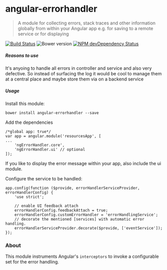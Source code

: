# angular-errorhandler


> A module for collecting errors, stack traces and other information globally from within your Angular app
> e.g. for saving to a remote service or for displaying

[![Build Status](https://travis-ci.org/hypery2k/angular-errorhandler.svg?branch=master)](https://travis-ci.org/hypery2k/angular-errorhandler)
![Bower version](https://badge.fury.io/hypery2k/angular-errorhandler.svg)
[![ NPM devDependency Status](https://david-dm.org/hypery2k/angular-errorhandler/dev-status.svg)](https://david-dm.org/hypery2k/angular-errorhandler#info=devDependencies)

##### Reasons to use
It's anyoing to handle all errors in controller and service and also very defective.
So instead of surfacing the log it would be cool to manage them at a central place and maybe store them via on a backend service

##### Usage

Install this module:

```
bower install angular-errorhandler --save
```

Add the dependencies
```
/*global app: true*/
var app = angular.module('resourcesApp', [
...
    'ngErrorHandler.core',
    'ngErrorHandler.ui' // optional
]);
```

If you like to display the error message within your app, also include the ui module.

Configure the service to be handled:

```
app.config(function ($provide, errorHandlerServiceProvider, errorHandlerConfig) {
    'use strict';

    // enable UI feedback attach
    errorHandlerConfig.feedbackAttach = true;
    errorHandlerConfig.customErrorHandler = 'errorHandlingService';
    // decorate the mentioned [services] with automatic error handling.
    errorHandlerServiceProvider.decorate($provide, ['eventService']);
});

```

### About

This module instruments Angular's `interceptors` to invoke a configurable set for the error handling.

